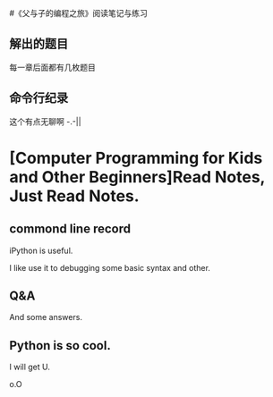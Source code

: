 #《父与子的编程之旅》阅读笔记与练习

## 解出的题目

每一章后面都有几枚题目

## 命令行纪录

这个有点无聊啊 -.-||


# [Computer Programming for Kids and Other Beginners]Read Notes, Just Read Notes.

## commond line record

iPython is useful.

I like use it to debugging some basic syntax and other.

## Q&A

And some answers.

## Python is so cool.

I will get U.

o.O

